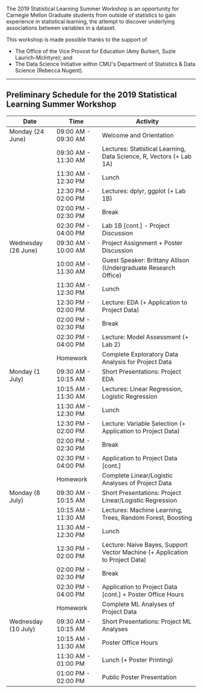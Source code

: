 
The 2019 Statistical Learning Summer Workshop is an opportunity for Carnegie Mellon Graduate students from outside of statistics to gain experience in statistical learning, the attempt to discover underlying associations between variables in a dataset.

This workshop is made possible thanks to the support of

- The Office of the Vice Provost for Education (Amy Burkert, Suzie Laurich-McIntyre); and 
- The Data Science Initiative within CMU's Department of Statistics & Data Science (Rebecca Nugent).

---

Preliminary Schedule for the 2019 Statistical Learning Summer Workshop
---

| Date | Time | Activity |
|----|----|----|
| Monday (24 June) | 09:00 AM - 09:30 AM | Welcome and Orientation |
|                  | 09:30 AM - 11:30 AM | Lectures: Statistical Learning, Data Science, R, Vectors (+ Lab 1A) |
|                  | 11:30 AM - 12:30 PM | Lunch |
|                  | 12:30 PM - 02:00 PM | Lectures: dplyr, ggplot (+ Lab 1B) |
|                  | 02:00 PM - 02:30 PM | Break |
|                  | 02:30 PM - 04:00 PM | Lab 1B [cont.] - Project Discussion |
| Wednesday (26 June) | 09:30 AM - 10:00 AM | Project Assignment + Poster Discussion |
|                     | 10:00 AM - 11:30 AM | Guest Speaker: Brittany Allison (Undergraduate Research Office) |
|                     | 11:30 AM - 12:30 PM | Lunch |
|                     | 12:30 PM - 02:00 PM | Lecture: EDA (+ Application to Project Data) |
|                     | 02:00 PM - 02:30 PM | Break |
|                     | 02:30 PM - 04:00 PM | Lecture: Model Assessment (+ Lab 2) |
|                     | Homework            | Complete Exploratory Data Analysis for Project Data |
| Monday (1 July) | 09:30 AM - 10:15 AM | Short Presentations: Project EDA |
|                 | 10:15 AM - 11:30 AM | Lectures: Linear Regression, Logistic Regression |
|                 | 11:30 AM - 12:30 PM | Lunch |
|                 | 12:30 PM - 02:00 PM | Lecture: Variable Selection (+ Application to Project Data) |
|                 | 02:00 PM - 02:30 PM | Break |
|                 | 02:30 PM - 04:00 PM | Application to Project Data [cont.] |
|                 | Homework            | Complete Linear/Logistic Analyses of Project Data |
| Monday (8 July) | 09:30 AM - 10:15 AM | Short Presentations: Project Linear/Logistic Regression |
|                 | 10:15 AM - 11:30 AM | Lectures: Machine Learning, Trees, Random Forest, Boosting |
|                 | 11:30 AM - 12:30 PM | Lunch |
|                 | 12:30 PM - 02:00 PM | Lecture: Naive Bayes, Support Vector Machine (+ Application to Project Data) |
|                 | 02:00 PM - 02:30 PM | Break |
|                 | 02:30 PM - 04:00 PM | Application to Project Data [cont.] + Poster Office Hours |
|                 | Homework            | Complete ML Analyses of Project Data |
| Wednesday (10 July) | 09:30 AM - 10:15 AM | Short Presentations: Project ML Analyses |
|                     | 10:15 AM - 11:30 AM | Poster Office Hours |
|                     | 11:30 AM - 01:00 PM | Lunch (+ Poster Printing) |
|                     | 01:00 PM - 02:00 PM | Public Poster Presentation |
